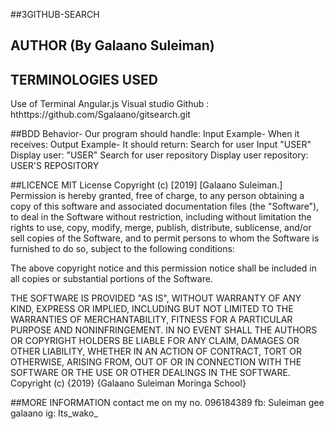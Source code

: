 ##3GITHUB-SEARCH

## AUTHOR (By Galaano Suleiman)

## TERMINOLOGIES USED
Use of Terminal
Angular.js
Visual studio
Github : hthttps://github.com/Sgalaano/gitsearch.git

##BDD
Behavior- Our program should handle:	Input Example- When it receives:	Output Example- It should return:
Search for user	Input "USER"	Display user: "USER"
Search for user repository		Display user repository: USER'S REPOSITORY 
        
##LICENCE
MIT License Copyright (c) [2019] [Galaano Suleiman.] Permission is hereby granted, free of charge, to any person obtaining a copy of this software and associated documentation files (the "Software"), to deal in the Software without restriction, including without limitation the rights to use, copy, modify, merge, publish, distribute, sublicense, and/or sell copies of the Software, and to permit persons to whom the Software is furnished to do so, subject to the following conditions:

The above copyright notice and this permission notice shall be included in all copies or substantial portions of the Software.

THE SOFTWARE IS PROVIDED "AS IS", WITHOUT WARRANTY OF ANY KIND, EXPRESS OR IMPLIED, INCLUDING BUT NOT LIMITED TO THE WARRANTIES OF MERCHANTABILITY, FITNESS FOR A PARTICULAR PURPOSE AND NONINFRINGEMENT. IN NO EVENT SHALL THE AUTHORS OR COPYRIGHT HOLDERS BE LIABLE FOR ANY CLAIM, DAMAGES OR OTHER LIABILITY, WHETHER IN AN ACTION OF CONTRACT, TORT OR OTHERWISE, ARISING FROM, OUT OF OR IN CONNECTION WITH THE SOFTWARE OR THE USE OR OTHER DEALINGS IN THE SOFTWARE. Copyright (c) {2019} {Galaano Suleiman Moringa School}

##MORE INFORMATION
contact me on my no. 096184389
fb: Suleiman gee galaano
ig: Its_wako_ 
